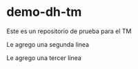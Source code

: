# demo-dh-tm
Este es un repositorio de prueba para el TM

Le agrego una segunda linea

Le agrego una tercer línea